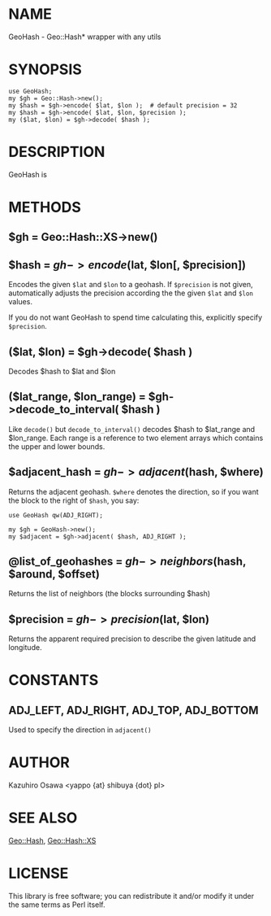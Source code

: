 # NAME

GeoHash - Geo::Hash* wrapper with any utils

# SYNOPSIS

    use GeoHash;
    my $gh = Geo::Hash->new();
    my $hash = $gh->encode( $lat, $lon );  # default precision = 32
    my $hash = $gh->encode( $lat, $lon, $precision );
    my ($lat, $lon) = $gh->decode( $hash );

# DESCRIPTION

GeoHash is

# METHODS

## $gh = Geo::Hash::XS->new()

## $hash = $gh->encode($lat, $lon[, $precision])

Encodes the given `$lat` and `$lon` to a geohash. If `$precision` is not
given, automatically adjusts the precision according the the given `$lat`
and `$lon` values.

If you do not want GeoHash to spend time calculating this, explicitly
specify `$precision`.

## ($lat, $lon) = $gh->decode( $hash )

Decodes $hash to $lat and $lon

## ($lat_range, $lon_range) = $gh->decode_to_interval( $hash )

Like `decode()` but `decode_to_interval()` decodes $hash to $lat_range and $lon_range. Each range is a reference to two element arrays which contains the upper and lower bounds.

## $adjacent_hash = $gh->adjacent($hash, $where)

Returns the adjacent geohash. `$where` denotes the direction, so if you
want the block to the right of `$hash`, you say:

    use GeoHash qw(ADJ_RIGHT);

    my $gh = GeoHash->new();
    my $adjacent = $gh->adjacent( $hash, ADJ_RIGHT );

## @list_of_geohashes = $gh->neighbors($hash, $around, $offset)

Returns the list of neighbors (the blocks surrounding $hash)

## $precision = $gh->precision($lat, $lon)

Returns the apparent required precision to describe the given latitude and longitude.

# CONSTANTS

## ADJ_LEFT, ADJ_RIGHT, ADJ_TOP, ADJ_BOTTOM

Used to specify the direction in `adjacent()`

# AUTHOR

Kazuhiro Osawa <yappo {at} shibuya {dot} pl>

# SEE ALSO

[Geo::Hash](http://search.cpan.org/perldoc?Geo::Hash), [Geo::Hash::XS](http://search.cpan.org/perldoc?Geo::Hash::XS)

# LICENSE

This library is free software; you can redistribute it and/or modify
it under the same terms as Perl itself.